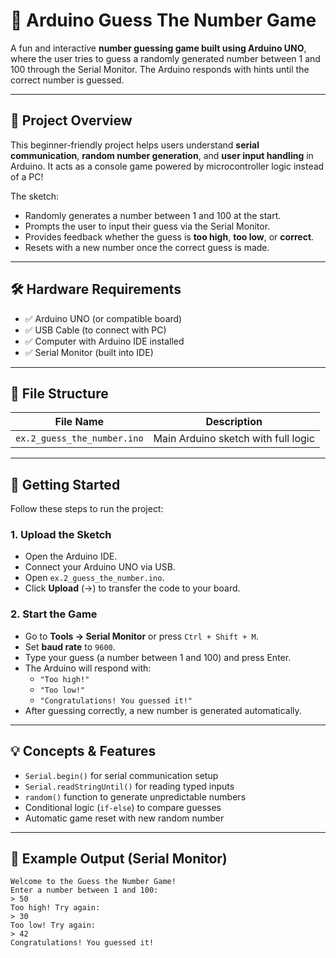 # 🎲 Arduino Guess The Number Game

A fun and interactive **number guessing game built using Arduino UNO**, where the user tries to guess a randomly generated number between 1 and 100 through the Serial Monitor. The Arduino responds with hints until the correct number is guessed.

---

## 🧩 Project Overview

This beginner-friendly project helps users understand **serial communication**, **random number generation**, and **user input handling** in Arduino. It acts as a console game powered by microcontroller logic instead of a PC!

The sketch:
- Randomly generates a number between 1 and 100 at the start.
- Prompts the user to input their guess via the Serial Monitor.
- Provides feedback whether the guess is **too high**, **too low**, or **correct**.
- Resets with a new number once the correct guess is made.

---

## 🛠️ Hardware Requirements

- ✅ Arduino UNO (or compatible board)
- ✅ USB Cable (to connect with PC)
- ✅ Computer with Arduino IDE installed
- ✅ Serial Monitor (built into IDE)

---

## 📂 File Structure

| File Name                  | Description                        |
|---------------------------|------------------------------------|
| `ex.2_guess_the_number.ino` | Main Arduino sketch with full logic |

---

## 🚀 Getting Started

Follow these steps to run the project:

### 1. Upload the Sketch

- Open the Arduino IDE.
- Connect your Arduino UNO via USB.
- Open `ex.2_guess_the_number.ino`.
- Click **Upload** (→) to transfer the code to your board.

### 2. Start the Game

- Go to **Tools → Serial Monitor** or press `Ctrl + Shift + M`.
- Set **baud rate** to `9600`.
- Type your guess (a number between 1 and 100) and press Enter.
- The Arduino will respond with:
  - `"Too high!"`
  - `"Too low!"`
  - `"Congratulations! You guessed it!"`
- After guessing correctly, a new number is generated automatically.

---

## 💡 Concepts & Features

- `Serial.begin()` for serial communication setup
- `Serial.readStringUntil()` for reading typed inputs
- `random()` function to generate unpredictable numbers
- Conditional logic (`if-else`) to compare guesses
- Automatic game reset with new random number

---

## 🔧 Example Output (Serial Monitor)

```plaintext
Welcome to the Guess the Number Game!
Enter a number between 1 and 100:
> 50
Too high! Try again:
> 30
Too low! Try again:
> 42
Congratulations! You guessed it!
